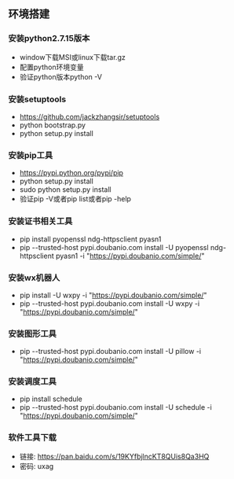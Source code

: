 环境搭建
------

### 安装python2.7.15版本

* window下载MSI或linux下载tar.gz
* 配置python环境变量
* 验证python版本python -V

###  安装setuptools
* https://github.com/jackzhangsir/setuptools
* python bootstrap.py
* python setup.py install

###  安装pip工具


* https://pypi.python.org/pypi/pip
* python setup.py install
* sudo python setup.py install
* 验证pip -V或者pip list或者pip -help

###  安装证书相关工具

* pip install pyopenssl ndg-httpsclient pyasn1
* pip --trusted-host pypi.doubanio.com install -U pyopenssl ndg-httpsclient pyasn1 -i "https://pypi.doubanio.com/simple/"


### 安装wx机器人

* pip install -U wxpy -i "https://pypi.doubanio.com/simple/"
* pip --trusted-host pypi.doubanio.com install -U wxpy -i "https://pypi.doubanio.com/simple/"


###  安装图形工具

* pip --trusted-host pypi.doubanio.com install -U pillow -i "https://pypi.doubanio.com/simple/"

###  安装调度工具
* pip install schedule
* pip --trusted-host pypi.doubanio.com install -U schedule -i "https://pypi.doubanio.com/simple/"

###  软件工具下载
* 链接: https://pan.baidu.com/s/19KYfbjlncKT8QUis8Qa3HQ 
* 密码: uxag
